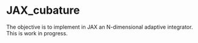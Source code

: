 # JAX_cubature
The objective is to implement in JAX an N-dimensional adaptive integrator. This is work in progress.
